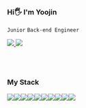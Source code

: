 
### Hi🖐️ I'm Yoojin 

`Junior` `Back-end Engineer` 

<a href="https://d0u0b.tistory.com/" target="_empty">
    <img src="https://img.shields.io/badge/tistory-000000?style=for-the-badge&logo=Tistory&logoColor=white"/>
</a>
<a href="mailto:y_oojin_lee@naver.com">
  <img src="https://img.shields.io/badge/Mail-FF8383?style=for-the-badge&logo=Gmail&logoColor=white">
</a>

<br><br>


### My Stack
<div style="display:flex; flex-direction:row;">

  <img src="https://img.shields.io/badge/Java-007396?style=flat-square&logo=java&logoColor=white">
  <img src="https://img.shields.io/badge/C-A8B9CC?style=flat-square&logo=C&logoColor=ffffff"/>
  <img src="https://img.shields.io/badge/C++-00599C?style=flat-square&logo=cplusplus&logoColor=ffffff"/>
  <img src="https://img.shields.io/badge/Node.js-339933?style=flat-square&logo=node.js&logoColor=white">

  <br>
  <img src="https://img.shields.io/badge/Spring-6DB33F?style=flat-square&logo=spring&logoColor=white">
  <img src="https://img.shields.io/badge/Spring Boot-6DB33F?style=flat-square&logo=Spring Boot&logoColor=white">
  <img src="https://img.shields.io/badge/React-61DAFB?style=flat-square&logo=React&logoColor=ffffff"/>            <!-- React-->
  <!--
  <img src="https://img.shields.io/badge/HTML-E34F26?style=flat-square&logo=HTML5&logoColor=ffffff"/> 
  <img src="https://img.shields.io/badge/JavaScript-F7DF1E?style=flat-square&logo=JavaScript&logoColor=ffffff"/>
  <img src="https://img.shields.io/badge/CSS-1572B6?style=flat-square&logo=CSS3&logoColor=ffffff"/>
  -->
    
  <br>
  <img src="https://img.shields.io/badge/MySQL-4479A1?style=flat-square&logo=MySQL&logoColor=ffffff"/>            <!-- MySQL-->
  <img src="https://img.shields.io/badge/Oracle-F80000?style=flat-square&logo=Oracle&logoColor=ffffff"/>          <!-- Oracle-->
  <img src="https://img.shields.io/badge/PostgreSQL-4169E1?style=flat-square&logo=postgresql&logoColor=ffffff"/>          <!-- PostgreSQL-->


</div>

